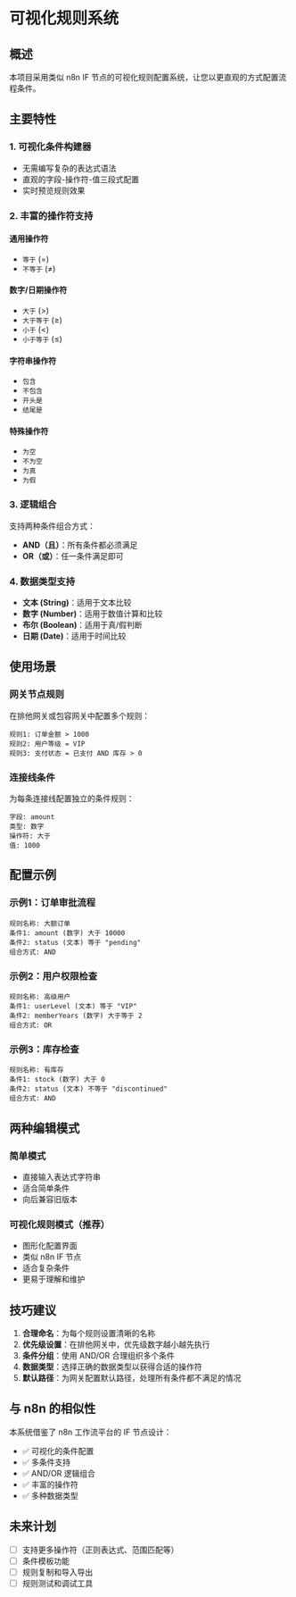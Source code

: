 # 可视化规则系统

## 概述

本项目采用类似 n8n IF 节点的可视化规则配置系统，让您以更直观的方式配置流程条件。

## 主要特性

### 1. 可视化条件构建器
- 无需编写复杂的表达式语法
- 直观的字段-操作符-值三段式配置
- 实时预览规则效果

### 2. 丰富的操作符支持

#### 通用操作符
- `等于` (=)
- `不等于` (≠)

#### 数字/日期操作符
- `大于` (>)
- `大于等于` (≥)
- `小于` (<)
- `小于等于` (≤)

#### 字符串操作符
- `包含`
- `不包含`
- `开头是`
- `结尾是`

#### 特殊操作符
- `为空`
- `不为空`
- `为真`
- `为假`

### 3. 逻辑组合

支持两种条件组合方式：
- **AND（且）**：所有条件都必须满足
- **OR（或）**：任一条件满足即可

### 4. 数据类型支持

- **文本 (String)**：适用于文本比较
- **数字 (Number)**：适用于数值计算和比较
- **布尔 (Boolean)**：适用于真/假判断
- **日期 (Date)**：适用于时间比较

## 使用场景

### 网关节点规则
在排他网关或包容网关中配置多个规则：
```
规则1: 订单金额 > 1000
规则2: 用户等级 = VIP
规则3: 支付状态 = 已支付 AND 库存 > 0
```

### 连接线条件
为每条连接线配置独立的条件规则：
```
字段: amount
类型: 数字
操作符: 大于
值: 1000
```

## 配置示例

### 示例1：订单审批流程
```
规则名称: 大额订单
条件1: amount (数字) 大于 10000
条件2: status (文本) 等于 "pending"
组合方式: AND
```

### 示例2：用户权限检查
```
规则名称: 高级用户
条件1: userLevel (文本) 等于 "VIP"
条件2: memberYears (数字) 大于等于 2
组合方式: OR
```

### 示例3：库存检查
```
规则名称: 有库存
条件1: stock (数字) 大于 0
条件2: status (文本) 不等于 "discontinued"
组合方式: AND
```

## 两种编辑模式

### 简单模式
- 直接输入表达式字符串
- 适合简单条件
- 向后兼容旧版本

### 可视化规则模式（推荐）
- 图形化配置界面
- 类似 n8n IF 节点
- 适合复杂条件
- 更易于理解和维护

## 技巧建议

1. **合理命名**：为每个规则设置清晰的名称
2. **优先级设置**：在排他网关中，优先级数字越小越先执行
3. **条件分组**：使用 AND/OR 合理组织多个条件
4. **数据类型**：选择正确的数据类型以获得合适的操作符
5. **默认路径**：为网关配置默认路径，处理所有条件都不满足的情况

## 与 n8n 的相似性

本系统借鉴了 n8n 工作流平台的 IF 节点设计：
- ✅ 可视化的条件配置
- ✅ 多条件支持
- ✅ AND/OR 逻辑组合
- ✅ 丰富的操作符
- ✅ 多种数据类型

## 未来计划

- [ ] 支持更多操作符（正则表达式、范围匹配等）
- [ ] 条件模板功能
- [ ] 规则复制和导入导出
- [ ] 规则测试和调试工具

